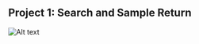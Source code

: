 ## Project 1: Search and Sample Return
![Alt text](Robotics/Projects/1_Search_and_Sample_Return/Images/navigableTerrain.png?raw=true "Navigable Terrain")
